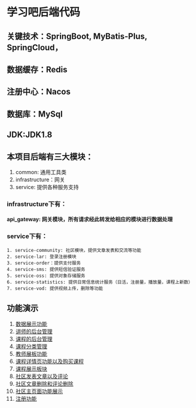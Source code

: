 # 学习吧后端代码 
## 关键技术：SpringBoot, MyBatis-Plus, SpringCloud，
  ## 数据缓存：Redis 
  ## 注册中心：Nacos 
  ## 数据库：MySql
  ## JDK:JDK1.8 
## 本项目后端有三大模块： 
  1. common: 通用工具类 
  2. infrastructure：网关 
  3. service: 提供各种服务支持
  
### infrastructure下有：
  #### api_gateway: 网关模块，所有请求经此转发给相应的模块进行数据处理

### service下有： 
    1. service-community: 社区模块，提供文章发表和交流等功能 
    2. service-lar: 登录注册模块 
    3. service-order：提供支付服务 
    4. service-sms: 提供短信验证服务 
    5. service-oss: 提供对象存储服务 
    6. service-statistics: 提供日常信息统计服务（日活，注册量，播放量，课程上新数） 
    7. service-vod: 提供视频上传，删除等功能
    
   
## 功能演示
1. [数据展示功能](https://outin-a42fb0ba14f311ecb79500163e1c60dc.oss-cn-shanghai.aliyuncs.com/sv/2fa84ef-17fc13385fb/2fa84ef-17fc13385fb.mp4?Expires=1649162034&OSSAccessKeyId=LTAI8bKSZ6dKjf44&Signature=HZ2OxgkstPxCWHUFv75xzn2RBj4%3D)
2. [讲师的后台管理](https://outin-a42fb0ba14f311ecb79500163e1c60dc.oss-cn-shanghai.aliyuncs.com/sv/3e5b4b6e-17fc1385e70/3e5b4b6e-17fc1385e70.mp4?Expires=1649162173&OSSAccessKeyId=LTAI8bKSZ6dKjf44&Signature=U21UyTKQ%2B4Lu5TFft1qMUA0%2F87c%3D)
3. [课程的后台管理](https://outin-a42fb0ba14f311ecb79500163e1c60dc.oss-cn-shanghai.aliyuncs.com/sv/34a3382b-17fc138b163/34a3382b-17fc138b163.mp4?Expires=1649162206&OSSAccessKeyId=LTAI8bKSZ6dKjf44&Signature=3nN%2BbDHl6aNLBenRKKLcGTsB9CQ%3D)
4. [课程分类管理](https://outin-a42fb0ba14f311ecb79500163e1c60dc.oss-cn-shanghai.aliyuncs.com/sv/d66d756-17fc138f5e8/d66d756-17fc138f5e8.mp4?Expires=1649162237&OSSAccessKeyId=LTAI8bKSZ6dKjf44&Signature=VWykuj9siqIGd1rlXceP1FKQRpA%3D)
5. [教师展板功能](https://outin-a42fb0ba14f311ecb79500163e1c60dc.oss-cn-shanghai.aliyuncs.com/sv/281546eb-17fc13b4cfa/281546eb-17fc13b4cfa.mp4?Expires=1649162281&OSSAccessKeyId=LTAI8bKSZ6dKjf44&Signature=deH2W0x2nc930GySy%2BgvbKPBkEs%3D)
6. [课程详情页功能以及购买课程](https://outin-a42fb0ba14f311ecb79500163e1c60dc.oss-cn-shanghai.aliyuncs.com/sv/8c83e02-17fc13b849c/8c83e02-17fc13b849c.mp4?Expires=1649162303&OSSAccessKeyId=LTAI8bKSZ6dKjf44&Signature=COTYXEvO9gKGLVtRa3oVvGJgF%2Fg%3D)
7. [课程展示板块](https://outin-a42fb0ba14f311ecb79500163e1c60dc.oss-cn-shanghai.aliyuncs.com/sv/45700f54-17fc13bbf71/45700f54-17fc13bbf71.mp4?Expires=1649162325&OSSAccessKeyId=LTAI8bKSZ6dKjf44&Signature=8318iyOcU3VJYuy9PhcFYJVH5CU%3D)
8. [社区发表文章以及评论](https://outin-a42fb0ba14f311ecb79500163e1c60dc.oss-cn-shanghai.aliyuncs.com/sv/2f267cc0-17fc13bf311/2f267cc0-17fc13bf311.mp4?Expires=1649162347&OSSAccessKeyId=LTAI8bKSZ6dKjf44&Signature=kQwlYQ5e%2BO2nVjD9BpFRjuU%2Fwy8%3D)
9. [社区文章删除和评论删除](https://outin-a42fb0ba14f311ecb79500163e1c60dc.oss-cn-shanghai.aliyuncs.com/sv/31b72e0f-17fc13c3a19/31b72e0f-17fc13c3a19.mp4?Expires=1649162369&OSSAccessKeyId=LTAI8bKSZ6dKjf44&Signature=4xr8VkxGntS%2FMnARbS%2BWPGTsStE%3D)
10. [社区主页面功能展示](https://outin-a42fb0ba14f311ecb79500163e1c60dc.oss-cn-shanghai.aliyuncs.com/sv/1f4f6025-17fc13ced9a/1f4f6025-17fc13ced9a.mp4?Expires=1649162422&OSSAccessKeyId=LTAI8bKSZ6dKjf44&Signature=WukGVfkuNND3KzJ0Um%2F63jAnCo4%3D)
11. [注册功能](https://outin-a42fb0ba14f311ecb79500163e1c60dc.oss-cn-shanghai.aliyuncs.com/sv/3a5bda68-17fc13ced95/3a5bda68-17fc13ced95.mp4?Expires=1649162388&OSSAccessKeyId=LTAI8bKSZ6dKjf44&Signature=nOipWF%2FnV2NpKlKAVEtmC1jz%2Bts%3D)
